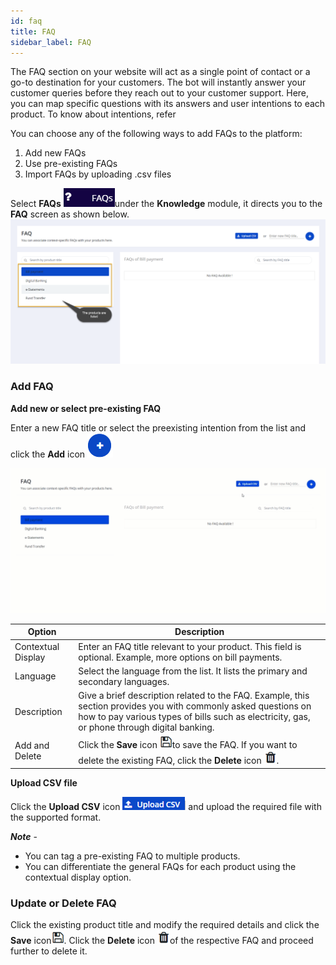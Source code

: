 ```yaml
---
id: faq
title: FAQ
sidebar_label: FAQ
---
```


The FAQ section on your website will act as a single point of contact or a go-to destination for your customers. The bot will instantly answer your customer queries before they reach out to your customer support. Here, you can map specific questions with its answers and user intentions to each product. To know about intentions, refer 

[Intents]: https://cogniwide.github.io/cogniassist-docs/blog/2020/05/10/create-good-intents-version-1.0.0

You can choose any of the following ways to add FAQs to the platform:

1. Add new FAQs
2. Use pre-existing FAQs
3. Import FAQs by uploading .csv files

Select **FAQs** ![](assets\CA_019.png)under the **Knowledge** module, it directs you to the **FAQ** screen as shown below.  ![](assets\CA_011.png) 

### Add FAQ

**Add new or select pre-existing FAQ** 

Enter a new FAQ title or select the preexisting intention from the list and click the **Add** icon ![](assets\CA_00.png)

![](assets\cw_0121.gif) 

| Option             | Description                                                  |
| ------------------ | ------------------------------------------------------------ |
| Contextual Display | Enter an FAQ title relevant to your product. This field is optional. Example, more options on bill payments. |
| Language           | Select the language from the list. It lists the primary and secondary languages. |
| Description        | Give a brief description related to the FAQ. Example, this section provides you with commonly asked questions on how to pay various types of bills such as electricity, gas, or phone through digital banking. |
| Add and Delete     | Click the **Save** icon ![](assets\CA_014.png)to save the FAQ. If you want to delete the existing FAQ, click the **Delete** icon ![](assets\CA_015.png). |

**Upload CSV file**

Click the **Upload CSV** icon ![](assets\CA_012.png) and upload the required file with the supported format.

***Note*** - 

- You can tag a pre-existing FAQ to multiple products.
- You can differentiate the general FAQs for each product using the contextual display option. 

### Update or Delete FAQ

Click the existing product title and modify the required details and click the **Save** icon![](assets\CA_014.png). Click the **Delete** icon ![](assets\CA_015.png)of the respective FAQ and proceed further to delete it.